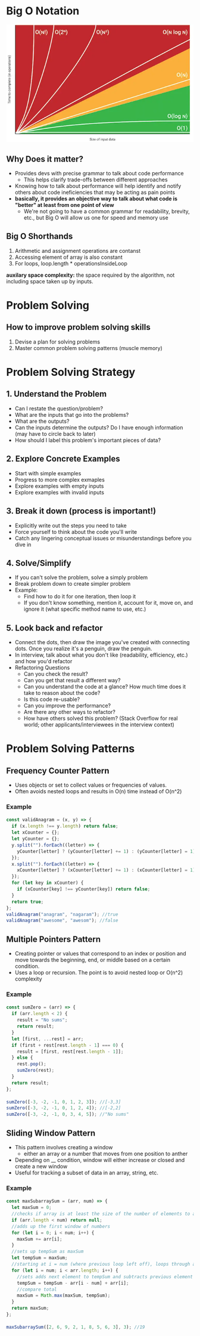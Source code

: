 # Big O Notation

![Big O Notation Chart](images/big-o-chart.png)

## Why Does it matter?

- Provides devs with precise grammar to talk about code performance
  - This helps clarify trade-offs between different approaches
- Knowing how to talk about performance will help identify and notify others about code ineficiencies that may be acting as pain points
- **basically, it provides an objective way to talk about what code is "better" at least from one point of view**
  - We're not going to have a common grammar for readability, brevity, etc., but Big O will allow us one for speed and memory use

## Big O Shorthands

1. Arithmetic and assignment operations are contanst
2. Accessing element of array is also constant
3. For loops, loop.length \* operationsInsideLoop

**auxilary space complexity:** the space required by the algorithm, not including space taken up by inputs.

# Problem Solving

## How to improve problem solving skills

1. Devise a plan for solving problems
2. Master common problem solving patterns (muscle memory)

# Problem Solving Strategy

## 1. Understand the Problem

- Can I restate the question/problem?
- What are the inputs that go into the problems?
- What are the outputs?
- Can the inputs determine the outputs? Do I have enough information (may have to circle back to later)
- How should I label this problem's important pieces of data?

## 2. Explore Concrete Examples

- Start with simple examples
- Progress to more complex exmaples
- Explore examples with empty inputs
- Explore examples with invalid inputs

## 3. Break it down (process is important!)

- Explicitly write out the steps you need to take
- Force yourself to think about the code you'll write
- Catch any lingering conceptual issues or misunderstandings before you dive in

## 4. Solve/Simplify

- If you can't solve the problem, solve a simply problem
- Break problem down to create simpler problem
- Example:
  - Find how to do it for one iteration, then loop it
  - If you don't know something, mention it, account for it, move on, and ignore it (what specific method name to use, etc.)

## 5. Look back and refactor

- Connect the dots, then draw the image you've created with connecting dots. Once you realize it's a penguin, draw the penguin.
- In interview, talk about what you don't like (readability, efficiency, etc.) and how you'd refactor
- Refactoring Questions
  - Can you check the result?
  - Can you get that result a different way?
  - Can you understand the code at a glance? How much time does it take to reason about the code?
  - Is this code re-usable?
  - Can you improve the performance?
  - Are there any other ways to refactor?
  - How have others solved this problem? (Stack Overflow for real world; other applicants/interviewees in the interview context)

# Problem Solving Patterns

## Frequency Counter Pattern

- Uses objects or set to collect values or frequencies of values.
- Often avoids nested loops and results in O(n) time instead of O(n^2)

### Example

```javascript
const validAnagram = (x, y) => {
  if (x.length !== y.length) return false;
  let xCounter = {};
  let yCounter = {};
  y.split("").forEach((letter) => {
    yCounter[letter] ? (yCounter[letter] += 1) : (yCounter[letter] = 1);
  });
  x.split("").forEach((letter) => {
    xCounter[letter] ? (xCounter[letter] += 1) : (xCounter[letter] = 1);
  });
  for (let key in xCounter) {
    if (xCounter[key] !== yCounter[key]) return false;
  }
  return true;
};
validAnagram("anagram", "nagaram"); //true
validAnagram("awesome", "awesom"); //false
```

## Multiple Pointers Pattern

- Creating pointer or values that correspond to an index or position and move towards the beginning, end, or middle based on a certain condition.
- Uses a loop or recursion. The point is to avoid nested loop or O(n^2) complexity
### Example

```javascript
const sumZero = (arr) => {
  if (arr.length < 2) {
    result = "No sums";
    return result;
  }
  let [first, ...rest] = arr;
  if (first + rest[rest.length - 1] === 0) {
    result = [first, rest[rest.length - 1]];
  } else {
    rest.pop();
    sumZero(rest);
  }
  return result;
};

sumZero([-3, -2, -1, 0, 1, 2, 3]); //[-3,3]
sumZero([-3, -2, -1, 0, 1, 2, 4]); //[-2,2]
sumZero([-3, -2, -1, 0, 3, 4, 5]); //"No sums"
```

## Sliding Window Pattern
- This pattern involves creating a window
  - either an array or a number that moves from one position to anther
- Depending on __ condition, window will either increase or closed and create a new window
- Useful for tracking a subset of data in an array, string, etc.

### Example
```javascript
const maxSubarraySum = (arr, num) => {
  let maxSum = 0;
  //checks if array is at least the size of the number of elements to add together
  if (arr.length < num) return null;
  //adds up the first window of numbers
  for (let i = 0; i < num; i++) {
    maxSum += arr[i];
  }
  //sets up tempSum as maxSum
  let tempSum = maxSum;
  //starting at i = num (where previous loop left off), loops through array
  for (let i = num; i < arr.length; i++) {
    //sets adds next element to tempSum and subtracts previous element
    tempSum = tempSum - arr[i - num] + arr[i];
    //compare total
    maxSum = Math.max(maxSum, tempSum);
  }
  return maxSum;
};

maxSubarraySum([2, 6, 9, 2, 1, 8, 5, 6, 3], 3); //19
```